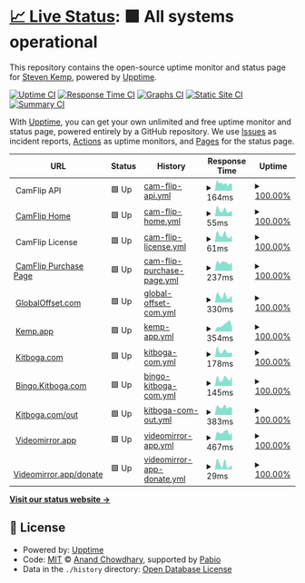# [📈 Live Status](https://kemp.github.io/healthcheck): <!--live status--> **🟩 All systems operational**

This repository contains the open-source uptime monitor and status page for [Steven Kemp](https://www.kemp.app), powered by [Upptime](https://github.com/upptime/upptime).

[![Uptime CI](https://github.com/kemp/healthcheck/workflows/Uptime%20CI/badge.svg)](https://github.com/kemp/healthcheck/actions?query=workflow%3A%22Uptime+CI%22)
[![Response Time CI](https://github.com/kemp/healthcheck/workflows/Response%20Time%20CI/badge.svg)](https://github.com/kemp/healthcheck/actions?query=workflow%3A%22Response+Time+CI%22)
[![Graphs CI](https://github.com/kemp/healthcheck/workflows/Graphs%20CI/badge.svg)](https://github.com/kemp/healthcheck/actions?query=workflow%3A%22Graphs+CI%22)
[![Static Site CI](https://github.com/kemp/healthcheck/workflows/Static%20Site%20CI/badge.svg)](https://github.com/kemp/healthcheck/actions?query=workflow%3A%22Static+Site+CI%22)
[![Summary CI](https://github.com/kemp/healthcheck/workflows/Summary%20CI/badge.svg)](https://github.com/kemp/healthcheck/actions?query=workflow%3A%22Summary+CI%22)

With [Upptime](https://upptime.js.org), you can get your own unlimited and free uptime monitor and status page, powered entirely by a GitHub repository. We use [Issues](https://github.com/kemp/healthcheck/issues) as incident reports, [Actions](https://github.com/kemp/healthcheck/actions) as uptime monitors, and [Pages](https://kemp.github.io/healthcheck) for the status page.

<!--start: status pages-->
<!-- This summary is generated by Upptime (https://github.com/upptime/upptime) -->
<!-- Do not edit this manually, your changes will be overwritten -->
<!-- prettier-ignore -->
| URL | Status | History | Response Time | Uptime |
| --- | ------ | ------- | ------------- | ------ |
| <img alt="" src="https://icons.duckduckgo.com/ip3/camflip.net.ico" height="13"> CamFlip API | 🟩 Up | [cam-flip-api.yml](https://github.com/kemp/healthcheck/commits/HEAD/history/cam-flip-api.yml) | <details><summary><img alt="Response time graph" src="./graphs/cam-flip-api/response-time-week.png" height="20"> 164ms</summary><br><a href="https://kemp.github.io/healthcheck/history/cam-flip-api"><img alt="Response time 174" src="https://img.shields.io/endpoint?url=https%3A%2F%2Fraw.githubusercontent.com%2Fkemp%2Fhealthcheck%2FHEAD%2Fapi%2Fcam-flip-api%2Fresponse-time.json"></a><br><a href="https://kemp.github.io/healthcheck/history/cam-flip-api"><img alt="24-hour response time 103" src="https://img.shields.io/endpoint?url=https%3A%2F%2Fraw.githubusercontent.com%2Fkemp%2Fhealthcheck%2FHEAD%2Fapi%2Fcam-flip-api%2Fresponse-time-day.json"></a><br><a href="https://kemp.github.io/healthcheck/history/cam-flip-api"><img alt="7-day response time 164" src="https://img.shields.io/endpoint?url=https%3A%2F%2Fraw.githubusercontent.com%2Fkemp%2Fhealthcheck%2FHEAD%2Fapi%2Fcam-flip-api%2Fresponse-time-week.json"></a><br><a href="https://kemp.github.io/healthcheck/history/cam-flip-api"><img alt="30-day response time 167" src="https://img.shields.io/endpoint?url=https%3A%2F%2Fraw.githubusercontent.com%2Fkemp%2Fhealthcheck%2FHEAD%2Fapi%2Fcam-flip-api%2Fresponse-time-month.json"></a><br><a href="https://kemp.github.io/healthcheck/history/cam-flip-api"><img alt="1-year response time 174" src="https://img.shields.io/endpoint?url=https%3A%2F%2Fraw.githubusercontent.com%2Fkemp%2Fhealthcheck%2FHEAD%2Fapi%2Fcam-flip-api%2Fresponse-time-year.json"></a></details> | <details><summary><a href="https://kemp.github.io/healthcheck/history/cam-flip-api">100.00%</a></summary><a href="https://kemp.github.io/healthcheck/history/cam-flip-api"><img alt="All-time uptime 74.23%" src="https://img.shields.io/endpoint?url=https%3A%2F%2Fraw.githubusercontent.com%2Fkemp%2Fhealthcheck%2FHEAD%2Fapi%2Fcam-flip-api%2Fuptime.json"></a><br><a href="https://kemp.github.io/healthcheck/history/cam-flip-api"><img alt="24-hour uptime 100.00%" src="https://img.shields.io/endpoint?url=https%3A%2F%2Fraw.githubusercontent.com%2Fkemp%2Fhealthcheck%2FHEAD%2Fapi%2Fcam-flip-api%2Fuptime-day.json"></a><br><a href="https://kemp.github.io/healthcheck/history/cam-flip-api"><img alt="7-day uptime 100.00%" src="https://img.shields.io/endpoint?url=https%3A%2F%2Fraw.githubusercontent.com%2Fkemp%2Fhealthcheck%2FHEAD%2Fapi%2Fcam-flip-api%2Fuptime-week.json"></a><br><a href="https://kemp.github.io/healthcheck/history/cam-flip-api"><img alt="30-day uptime 65.75%" src="https://img.shields.io/endpoint?url=https%3A%2F%2Fraw.githubusercontent.com%2Fkemp%2Fhealthcheck%2FHEAD%2Fapi%2Fcam-flip-api%2Fuptime-month.json"></a><br><a href="https://kemp.github.io/healthcheck/history/cam-flip-api"><img alt="1-year uptime 74.23%" src="https://img.shields.io/endpoint?url=https%3A%2F%2Fraw.githubusercontent.com%2Fkemp%2Fhealthcheck%2FHEAD%2Fapi%2Fcam-flip-api%2Fuptime-year.json"></a></details>
| <img alt="" src="https://icons.duckduckgo.com/ip3/camflip.net.ico" height="13"> [CamFlip Home](https://camflip.net) | 🟩 Up | [cam-flip-home.yml](https://github.com/kemp/healthcheck/commits/HEAD/history/cam-flip-home.yml) | <details><summary><img alt="Response time graph" src="./graphs/cam-flip-home/response-time-week.png" height="20"> 55ms</summary><br><a href="https://kemp.github.io/healthcheck/history/cam-flip-home"><img alt="Response time 65" src="https://img.shields.io/endpoint?url=https%3A%2F%2Fraw.githubusercontent.com%2Fkemp%2Fhealthcheck%2FHEAD%2Fapi%2Fcam-flip-home%2Fresponse-time.json"></a><br><a href="https://kemp.github.io/healthcheck/history/cam-flip-home"><img alt="24-hour response time 57" src="https://img.shields.io/endpoint?url=https%3A%2F%2Fraw.githubusercontent.com%2Fkemp%2Fhealthcheck%2FHEAD%2Fapi%2Fcam-flip-home%2Fresponse-time-day.json"></a><br><a href="https://kemp.github.io/healthcheck/history/cam-flip-home"><img alt="7-day response time 55" src="https://img.shields.io/endpoint?url=https%3A%2F%2Fraw.githubusercontent.com%2Fkemp%2Fhealthcheck%2FHEAD%2Fapi%2Fcam-flip-home%2Fresponse-time-week.json"></a><br><a href="https://kemp.github.io/healthcheck/history/cam-flip-home"><img alt="30-day response time 66" src="https://img.shields.io/endpoint?url=https%3A%2F%2Fraw.githubusercontent.com%2Fkemp%2Fhealthcheck%2FHEAD%2Fapi%2Fcam-flip-home%2Fresponse-time-month.json"></a><br><a href="https://kemp.github.io/healthcheck/history/cam-flip-home"><img alt="1-year response time 65" src="https://img.shields.io/endpoint?url=https%3A%2F%2Fraw.githubusercontent.com%2Fkemp%2Fhealthcheck%2FHEAD%2Fapi%2Fcam-flip-home%2Fresponse-time-year.json"></a></details> | <details><summary><a href="https://kemp.github.io/healthcheck/history/cam-flip-home">100.00%</a></summary><a href="https://kemp.github.io/healthcheck/history/cam-flip-home"><img alt="All-time uptime 100.00%" src="https://img.shields.io/endpoint?url=https%3A%2F%2Fraw.githubusercontent.com%2Fkemp%2Fhealthcheck%2FHEAD%2Fapi%2Fcam-flip-home%2Fuptime.json"></a><br><a href="https://kemp.github.io/healthcheck/history/cam-flip-home"><img alt="24-hour uptime 100.00%" src="https://img.shields.io/endpoint?url=https%3A%2F%2Fraw.githubusercontent.com%2Fkemp%2Fhealthcheck%2FHEAD%2Fapi%2Fcam-flip-home%2Fuptime-day.json"></a><br><a href="https://kemp.github.io/healthcheck/history/cam-flip-home"><img alt="7-day uptime 100.00%" src="https://img.shields.io/endpoint?url=https%3A%2F%2Fraw.githubusercontent.com%2Fkemp%2Fhealthcheck%2FHEAD%2Fapi%2Fcam-flip-home%2Fuptime-week.json"></a><br><a href="https://kemp.github.io/healthcheck/history/cam-flip-home"><img alt="30-day uptime 100.00%" src="https://img.shields.io/endpoint?url=https%3A%2F%2Fraw.githubusercontent.com%2Fkemp%2Fhealthcheck%2FHEAD%2Fapi%2Fcam-flip-home%2Fuptime-month.json"></a><br><a href="https://kemp.github.io/healthcheck/history/cam-flip-home"><img alt="1-year uptime 100.00%" src="https://img.shields.io/endpoint?url=https%3A%2F%2Fraw.githubusercontent.com%2Fkemp%2Fhealthcheck%2FHEAD%2Fapi%2Fcam-flip-home%2Fuptime-year.json"></a></details>
| <img alt="" src="https://icons.duckduckgo.com/ip3/camflip.net.ico" height="13"> CamFlip License | 🟩 Up | [cam-flip-license.yml](https://github.com/kemp/healthcheck/commits/HEAD/history/cam-flip-license.yml) | <details><summary><img alt="Response time graph" src="./graphs/cam-flip-license/response-time-week.png" height="20"> 61ms</summary><br><a href="https://kemp.github.io/healthcheck/history/cam-flip-license"><img alt="Response time 73" src="https://img.shields.io/endpoint?url=https%3A%2F%2Fraw.githubusercontent.com%2Fkemp%2Fhealthcheck%2FHEAD%2Fapi%2Fcam-flip-license%2Fresponse-time.json"></a><br><a href="https://kemp.github.io/healthcheck/history/cam-flip-license"><img alt="24-hour response time 44" src="https://img.shields.io/endpoint?url=https%3A%2F%2Fraw.githubusercontent.com%2Fkemp%2Fhealthcheck%2FHEAD%2Fapi%2Fcam-flip-license%2Fresponse-time-day.json"></a><br><a href="https://kemp.github.io/healthcheck/history/cam-flip-license"><img alt="7-day response time 61" src="https://img.shields.io/endpoint?url=https%3A%2F%2Fraw.githubusercontent.com%2Fkemp%2Fhealthcheck%2FHEAD%2Fapi%2Fcam-flip-license%2Fresponse-time-week.json"></a><br><a href="https://kemp.github.io/healthcheck/history/cam-flip-license"><img alt="30-day response time 73" src="https://img.shields.io/endpoint?url=https%3A%2F%2Fraw.githubusercontent.com%2Fkemp%2Fhealthcheck%2FHEAD%2Fapi%2Fcam-flip-license%2Fresponse-time-month.json"></a><br><a href="https://kemp.github.io/healthcheck/history/cam-flip-license"><img alt="1-year response time 73" src="https://img.shields.io/endpoint?url=https%3A%2F%2Fraw.githubusercontent.com%2Fkemp%2Fhealthcheck%2FHEAD%2Fapi%2Fcam-flip-license%2Fresponse-time-year.json"></a></details> | <details><summary><a href="https://kemp.github.io/healthcheck/history/cam-flip-license">100.00%</a></summary><a href="https://kemp.github.io/healthcheck/history/cam-flip-license"><img alt="All-time uptime 100.00%" src="https://img.shields.io/endpoint?url=https%3A%2F%2Fraw.githubusercontent.com%2Fkemp%2Fhealthcheck%2FHEAD%2Fapi%2Fcam-flip-license%2Fuptime.json"></a><br><a href="https://kemp.github.io/healthcheck/history/cam-flip-license"><img alt="24-hour uptime 100.00%" src="https://img.shields.io/endpoint?url=https%3A%2F%2Fraw.githubusercontent.com%2Fkemp%2Fhealthcheck%2FHEAD%2Fapi%2Fcam-flip-license%2Fuptime-day.json"></a><br><a href="https://kemp.github.io/healthcheck/history/cam-flip-license"><img alt="7-day uptime 100.00%" src="https://img.shields.io/endpoint?url=https%3A%2F%2Fraw.githubusercontent.com%2Fkemp%2Fhealthcheck%2FHEAD%2Fapi%2Fcam-flip-license%2Fuptime-week.json"></a><br><a href="https://kemp.github.io/healthcheck/history/cam-flip-license"><img alt="30-day uptime 100.00%" src="https://img.shields.io/endpoint?url=https%3A%2F%2Fraw.githubusercontent.com%2Fkemp%2Fhealthcheck%2FHEAD%2Fapi%2Fcam-flip-license%2Fuptime-month.json"></a><br><a href="https://kemp.github.io/healthcheck/history/cam-flip-license"><img alt="1-year uptime 100.00%" src="https://img.shields.io/endpoint?url=https%3A%2F%2Fraw.githubusercontent.com%2Fkemp%2Fhealthcheck%2FHEAD%2Fapi%2Fcam-flip-license%2Fuptime-year.json"></a></details>
| <img alt="" src="https://icons.duckduckgo.com/ip3/camflip.net.ico" height="13"> [CamFlip Purchase Page](https://camflip.net/purchase) | 🟩 Up | [cam-flip-purchase-page.yml](https://github.com/kemp/healthcheck/commits/HEAD/history/cam-flip-purchase-page.yml) | <details><summary><img alt="Response time graph" src="./graphs/cam-flip-purchase-page/response-time-week.png" height="20"> 237ms</summary><br><a href="https://kemp.github.io/healthcheck/history/cam-flip-purchase-page"><img alt="Response time 172" src="https://img.shields.io/endpoint?url=https%3A%2F%2Fraw.githubusercontent.com%2Fkemp%2Fhealthcheck%2FHEAD%2Fapi%2Fcam-flip-purchase-page%2Fresponse-time.json"></a><br><a href="https://kemp.github.io/healthcheck/history/cam-flip-purchase-page"><img alt="24-hour response time 211" src="https://img.shields.io/endpoint?url=https%3A%2F%2Fraw.githubusercontent.com%2Fkemp%2Fhealthcheck%2FHEAD%2Fapi%2Fcam-flip-purchase-page%2Fresponse-time-day.json"></a><br><a href="https://kemp.github.io/healthcheck/history/cam-flip-purchase-page"><img alt="7-day response time 237" src="https://img.shields.io/endpoint?url=https%3A%2F%2Fraw.githubusercontent.com%2Fkemp%2Fhealthcheck%2FHEAD%2Fapi%2Fcam-flip-purchase-page%2Fresponse-time-week.json"></a><br><a href="https://kemp.github.io/healthcheck/history/cam-flip-purchase-page"><img alt="30-day response time 193" src="https://img.shields.io/endpoint?url=https%3A%2F%2Fraw.githubusercontent.com%2Fkemp%2Fhealthcheck%2FHEAD%2Fapi%2Fcam-flip-purchase-page%2Fresponse-time-month.json"></a><br><a href="https://kemp.github.io/healthcheck/history/cam-flip-purchase-page"><img alt="1-year response time 172" src="https://img.shields.io/endpoint?url=https%3A%2F%2Fraw.githubusercontent.com%2Fkemp%2Fhealthcheck%2FHEAD%2Fapi%2Fcam-flip-purchase-page%2Fresponse-time-year.json"></a></details> | <details><summary><a href="https://kemp.github.io/healthcheck/history/cam-flip-purchase-page">100.00%</a></summary><a href="https://kemp.github.io/healthcheck/history/cam-flip-purchase-page"><img alt="All-time uptime 100.00%" src="https://img.shields.io/endpoint?url=https%3A%2F%2Fraw.githubusercontent.com%2Fkemp%2Fhealthcheck%2FHEAD%2Fapi%2Fcam-flip-purchase-page%2Fuptime.json"></a><br><a href="https://kemp.github.io/healthcheck/history/cam-flip-purchase-page"><img alt="24-hour uptime 100.00%" src="https://img.shields.io/endpoint?url=https%3A%2F%2Fraw.githubusercontent.com%2Fkemp%2Fhealthcheck%2FHEAD%2Fapi%2Fcam-flip-purchase-page%2Fuptime-day.json"></a><br><a href="https://kemp.github.io/healthcheck/history/cam-flip-purchase-page"><img alt="7-day uptime 100.00%" src="https://img.shields.io/endpoint?url=https%3A%2F%2Fraw.githubusercontent.com%2Fkemp%2Fhealthcheck%2FHEAD%2Fapi%2Fcam-flip-purchase-page%2Fuptime-week.json"></a><br><a href="https://kemp.github.io/healthcheck/history/cam-flip-purchase-page"><img alt="30-day uptime 100.00%" src="https://img.shields.io/endpoint?url=https%3A%2F%2Fraw.githubusercontent.com%2Fkemp%2Fhealthcheck%2FHEAD%2Fapi%2Fcam-flip-purchase-page%2Fuptime-month.json"></a><br><a href="https://kemp.github.io/healthcheck/history/cam-flip-purchase-page"><img alt="1-year uptime 100.00%" src="https://img.shields.io/endpoint?url=https%3A%2F%2Fraw.githubusercontent.com%2Fkemp%2Fhealthcheck%2FHEAD%2Fapi%2Fcam-flip-purchase-page%2Fuptime-year.json"></a></details>
| <img alt="" src="https://icons.duckduckgo.com/ip3/globaloffset.com.ico" height="13"> [GlobalOffset.com](https://globaloffset.com/) | 🟩 Up | [global-offset-com.yml](https://github.com/kemp/healthcheck/commits/HEAD/history/global-offset-com.yml) | <details><summary><img alt="Response time graph" src="./graphs/global-offset-com/response-time-week.png" height="20"> 330ms</summary><br><a href="https://kemp.github.io/healthcheck/history/global-offset-com"><img alt="Response time 453" src="https://img.shields.io/endpoint?url=https%3A%2F%2Fraw.githubusercontent.com%2Fkemp%2Fhealthcheck%2FHEAD%2Fapi%2Fglobal-offset-com%2Fresponse-time.json"></a><br><a href="https://kemp.github.io/healthcheck/history/global-offset-com"><img alt="24-hour response time 168" src="https://img.shields.io/endpoint?url=https%3A%2F%2Fraw.githubusercontent.com%2Fkemp%2Fhealthcheck%2FHEAD%2Fapi%2Fglobal-offset-com%2Fresponse-time-day.json"></a><br><a href="https://kemp.github.io/healthcheck/history/global-offset-com"><img alt="7-day response time 330" src="https://img.shields.io/endpoint?url=https%3A%2F%2Fraw.githubusercontent.com%2Fkemp%2Fhealthcheck%2FHEAD%2Fapi%2Fglobal-offset-com%2Fresponse-time-week.json"></a><br><a href="https://kemp.github.io/healthcheck/history/global-offset-com"><img alt="30-day response time 472" src="https://img.shields.io/endpoint?url=https%3A%2F%2Fraw.githubusercontent.com%2Fkemp%2Fhealthcheck%2FHEAD%2Fapi%2Fglobal-offset-com%2Fresponse-time-month.json"></a><br><a href="https://kemp.github.io/healthcheck/history/global-offset-com"><img alt="1-year response time 453" src="https://img.shields.io/endpoint?url=https%3A%2F%2Fraw.githubusercontent.com%2Fkemp%2Fhealthcheck%2FHEAD%2Fapi%2Fglobal-offset-com%2Fresponse-time-year.json"></a></details> | <details><summary><a href="https://kemp.github.io/healthcheck/history/global-offset-com">100.00%</a></summary><a href="https://kemp.github.io/healthcheck/history/global-offset-com"><img alt="All-time uptime 100.00%" src="https://img.shields.io/endpoint?url=https%3A%2F%2Fraw.githubusercontent.com%2Fkemp%2Fhealthcheck%2FHEAD%2Fapi%2Fglobal-offset-com%2Fuptime.json"></a><br><a href="https://kemp.github.io/healthcheck/history/global-offset-com"><img alt="24-hour uptime 100.00%" src="https://img.shields.io/endpoint?url=https%3A%2F%2Fraw.githubusercontent.com%2Fkemp%2Fhealthcheck%2FHEAD%2Fapi%2Fglobal-offset-com%2Fuptime-day.json"></a><br><a href="https://kemp.github.io/healthcheck/history/global-offset-com"><img alt="7-day uptime 100.00%" src="https://img.shields.io/endpoint?url=https%3A%2F%2Fraw.githubusercontent.com%2Fkemp%2Fhealthcheck%2FHEAD%2Fapi%2Fglobal-offset-com%2Fuptime-week.json"></a><br><a href="https://kemp.github.io/healthcheck/history/global-offset-com"><img alt="30-day uptime 100.00%" src="https://img.shields.io/endpoint?url=https%3A%2F%2Fraw.githubusercontent.com%2Fkemp%2Fhealthcheck%2FHEAD%2Fapi%2Fglobal-offset-com%2Fuptime-month.json"></a><br><a href="https://kemp.github.io/healthcheck/history/global-offset-com"><img alt="1-year uptime 100.00%" src="https://img.shields.io/endpoint?url=https%3A%2F%2Fraw.githubusercontent.com%2Fkemp%2Fhealthcheck%2FHEAD%2Fapi%2Fglobal-offset-com%2Fuptime-year.json"></a></details>
| <img alt="" src="https://icons.duckduckgo.com/ip3/kemp.app.ico" height="13"> [Kemp.app](https://kemp.app) | 🟩 Up | [kemp-app.yml](https://github.com/kemp/healthcheck/commits/HEAD/history/kemp-app.yml) | <details><summary><img alt="Response time graph" src="./graphs/kemp-app/response-time-week.png" height="20"> 354ms</summary><br><a href="https://kemp.github.io/healthcheck/history/kemp-app"><img alt="Response time 328" src="https://img.shields.io/endpoint?url=https%3A%2F%2Fraw.githubusercontent.com%2Fkemp%2Fhealthcheck%2FHEAD%2Fapi%2Fkemp-app%2Fresponse-time.json"></a><br><a href="https://kemp.github.io/healthcheck/history/kemp-app"><img alt="24-hour response time 331" src="https://img.shields.io/endpoint?url=https%3A%2F%2Fraw.githubusercontent.com%2Fkemp%2Fhealthcheck%2FHEAD%2Fapi%2Fkemp-app%2Fresponse-time-day.json"></a><br><a href="https://kemp.github.io/healthcheck/history/kemp-app"><img alt="7-day response time 354" src="https://img.shields.io/endpoint?url=https%3A%2F%2Fraw.githubusercontent.com%2Fkemp%2Fhealthcheck%2FHEAD%2Fapi%2Fkemp-app%2Fresponse-time-week.json"></a><br><a href="https://kemp.github.io/healthcheck/history/kemp-app"><img alt="30-day response time 341" src="https://img.shields.io/endpoint?url=https%3A%2F%2Fraw.githubusercontent.com%2Fkemp%2Fhealthcheck%2FHEAD%2Fapi%2Fkemp-app%2Fresponse-time-month.json"></a><br><a href="https://kemp.github.io/healthcheck/history/kemp-app"><img alt="1-year response time 328" src="https://img.shields.io/endpoint?url=https%3A%2F%2Fraw.githubusercontent.com%2Fkemp%2Fhealthcheck%2FHEAD%2Fapi%2Fkemp-app%2Fresponse-time-year.json"></a></details> | <details><summary><a href="https://kemp.github.io/healthcheck/history/kemp-app">100.00%</a></summary><a href="https://kemp.github.io/healthcheck/history/kemp-app"><img alt="All-time uptime 100.00%" src="https://img.shields.io/endpoint?url=https%3A%2F%2Fraw.githubusercontent.com%2Fkemp%2Fhealthcheck%2FHEAD%2Fapi%2Fkemp-app%2Fuptime.json"></a><br><a href="https://kemp.github.io/healthcheck/history/kemp-app"><img alt="24-hour uptime 100.00%" src="https://img.shields.io/endpoint?url=https%3A%2F%2Fraw.githubusercontent.com%2Fkemp%2Fhealthcheck%2FHEAD%2Fapi%2Fkemp-app%2Fuptime-day.json"></a><br><a href="https://kemp.github.io/healthcheck/history/kemp-app"><img alt="7-day uptime 100.00%" src="https://img.shields.io/endpoint?url=https%3A%2F%2Fraw.githubusercontent.com%2Fkemp%2Fhealthcheck%2FHEAD%2Fapi%2Fkemp-app%2Fuptime-week.json"></a><br><a href="https://kemp.github.io/healthcheck/history/kemp-app"><img alt="30-day uptime 100.00%" src="https://img.shields.io/endpoint?url=https%3A%2F%2Fraw.githubusercontent.com%2Fkemp%2Fhealthcheck%2FHEAD%2Fapi%2Fkemp-app%2Fuptime-month.json"></a><br><a href="https://kemp.github.io/healthcheck/history/kemp-app"><img alt="1-year uptime 100.00%" src="https://img.shields.io/endpoint?url=https%3A%2F%2Fraw.githubusercontent.com%2Fkemp%2Fhealthcheck%2FHEAD%2Fapi%2Fkemp-app%2Fuptime-year.json"></a></details>
| <img alt="" src="https://icons.duckduckgo.com/ip3/kitboga.com.ico" height="13"> [Kitboga.com](https://kitboga.com) | 🟩 Up | [kitboga-com.yml](https://github.com/kemp/healthcheck/commits/HEAD/history/kitboga-com.yml) | <details><summary><img alt="Response time graph" src="./graphs/kitboga-com/response-time-week.png" height="20"> 178ms</summary><br><a href="https://kemp.github.io/healthcheck/history/kitboga-com"><img alt="Response time 233" src="https://img.shields.io/endpoint?url=https%3A%2F%2Fraw.githubusercontent.com%2Fkemp%2Fhealthcheck%2FHEAD%2Fapi%2Fkitboga-com%2Fresponse-time.json"></a><br><a href="https://kemp.github.io/healthcheck/history/kitboga-com"><img alt="24-hour response time 126" src="https://img.shields.io/endpoint?url=https%3A%2F%2Fraw.githubusercontent.com%2Fkemp%2Fhealthcheck%2FHEAD%2Fapi%2Fkitboga-com%2Fresponse-time-day.json"></a><br><a href="https://kemp.github.io/healthcheck/history/kitboga-com"><img alt="7-day response time 178" src="https://img.shields.io/endpoint?url=https%3A%2F%2Fraw.githubusercontent.com%2Fkemp%2Fhealthcheck%2FHEAD%2Fapi%2Fkitboga-com%2Fresponse-time-week.json"></a><br><a href="https://kemp.github.io/healthcheck/history/kitboga-com"><img alt="30-day response time 235" src="https://img.shields.io/endpoint?url=https%3A%2F%2Fraw.githubusercontent.com%2Fkemp%2Fhealthcheck%2FHEAD%2Fapi%2Fkitboga-com%2Fresponse-time-month.json"></a><br><a href="https://kemp.github.io/healthcheck/history/kitboga-com"><img alt="1-year response time 233" src="https://img.shields.io/endpoint?url=https%3A%2F%2Fraw.githubusercontent.com%2Fkemp%2Fhealthcheck%2FHEAD%2Fapi%2Fkitboga-com%2Fresponse-time-year.json"></a></details> | <details><summary><a href="https://kemp.github.io/healthcheck/history/kitboga-com">100.00%</a></summary><a href="https://kemp.github.io/healthcheck/history/kitboga-com"><img alt="All-time uptime 100.00%" src="https://img.shields.io/endpoint?url=https%3A%2F%2Fraw.githubusercontent.com%2Fkemp%2Fhealthcheck%2FHEAD%2Fapi%2Fkitboga-com%2Fuptime.json"></a><br><a href="https://kemp.github.io/healthcheck/history/kitboga-com"><img alt="24-hour uptime 100.00%" src="https://img.shields.io/endpoint?url=https%3A%2F%2Fraw.githubusercontent.com%2Fkemp%2Fhealthcheck%2FHEAD%2Fapi%2Fkitboga-com%2Fuptime-day.json"></a><br><a href="https://kemp.github.io/healthcheck/history/kitboga-com"><img alt="7-day uptime 100.00%" src="https://img.shields.io/endpoint?url=https%3A%2F%2Fraw.githubusercontent.com%2Fkemp%2Fhealthcheck%2FHEAD%2Fapi%2Fkitboga-com%2Fuptime-week.json"></a><br><a href="https://kemp.github.io/healthcheck/history/kitboga-com"><img alt="30-day uptime 100.00%" src="https://img.shields.io/endpoint?url=https%3A%2F%2Fraw.githubusercontent.com%2Fkemp%2Fhealthcheck%2FHEAD%2Fapi%2Fkitboga-com%2Fuptime-month.json"></a><br><a href="https://kemp.github.io/healthcheck/history/kitboga-com"><img alt="1-year uptime 100.00%" src="https://img.shields.io/endpoint?url=https%3A%2F%2Fraw.githubusercontent.com%2Fkemp%2Fhealthcheck%2FHEAD%2Fapi%2Fkitboga-com%2Fuptime-year.json"></a></details>
| <img alt="" src="https://icons.duckduckgo.com/ip3/bingo.kitboga.com.ico" height="13"> [Bingo.Kitboga.com](https://bingo.kitboga.com) | 🟩 Up | [bingo-kitboga-com.yml](https://github.com/kemp/healthcheck/commits/HEAD/history/bingo-kitboga-com.yml) | <details><summary><img alt="Response time graph" src="./graphs/bingo-kitboga-com/response-time-week.png" height="20"> 145ms</summary><br><a href="https://kemp.github.io/healthcheck/history/bingo-kitboga-com"><img alt="Response time 153" src="https://img.shields.io/endpoint?url=https%3A%2F%2Fraw.githubusercontent.com%2Fkemp%2Fhealthcheck%2FHEAD%2Fapi%2Fbingo-kitboga-com%2Fresponse-time.json"></a><br><a href="https://kemp.github.io/healthcheck/history/bingo-kitboga-com"><img alt="24-hour response time 124" src="https://img.shields.io/endpoint?url=https%3A%2F%2Fraw.githubusercontent.com%2Fkemp%2Fhealthcheck%2FHEAD%2Fapi%2Fbingo-kitboga-com%2Fresponse-time-day.json"></a><br><a href="https://kemp.github.io/healthcheck/history/bingo-kitboga-com"><img alt="7-day response time 145" src="https://img.shields.io/endpoint?url=https%3A%2F%2Fraw.githubusercontent.com%2Fkemp%2Fhealthcheck%2FHEAD%2Fapi%2Fbingo-kitboga-com%2Fresponse-time-week.json"></a><br><a href="https://kemp.github.io/healthcheck/history/bingo-kitboga-com"><img alt="30-day response time 154" src="https://img.shields.io/endpoint?url=https%3A%2F%2Fraw.githubusercontent.com%2Fkemp%2Fhealthcheck%2FHEAD%2Fapi%2Fbingo-kitboga-com%2Fresponse-time-month.json"></a><br><a href="https://kemp.github.io/healthcheck/history/bingo-kitboga-com"><img alt="1-year response time 153" src="https://img.shields.io/endpoint?url=https%3A%2F%2Fraw.githubusercontent.com%2Fkemp%2Fhealthcheck%2FHEAD%2Fapi%2Fbingo-kitboga-com%2Fresponse-time-year.json"></a></details> | <details><summary><a href="https://kemp.github.io/healthcheck/history/bingo-kitboga-com">100.00%</a></summary><a href="https://kemp.github.io/healthcheck/history/bingo-kitboga-com"><img alt="All-time uptime 100.00%" src="https://img.shields.io/endpoint?url=https%3A%2F%2Fraw.githubusercontent.com%2Fkemp%2Fhealthcheck%2FHEAD%2Fapi%2Fbingo-kitboga-com%2Fuptime.json"></a><br><a href="https://kemp.github.io/healthcheck/history/bingo-kitboga-com"><img alt="24-hour uptime 100.00%" src="https://img.shields.io/endpoint?url=https%3A%2F%2Fraw.githubusercontent.com%2Fkemp%2Fhealthcheck%2FHEAD%2Fapi%2Fbingo-kitboga-com%2Fuptime-day.json"></a><br><a href="https://kemp.github.io/healthcheck/history/bingo-kitboga-com"><img alt="7-day uptime 100.00%" src="https://img.shields.io/endpoint?url=https%3A%2F%2Fraw.githubusercontent.com%2Fkemp%2Fhealthcheck%2FHEAD%2Fapi%2Fbingo-kitboga-com%2Fuptime-week.json"></a><br><a href="https://kemp.github.io/healthcheck/history/bingo-kitboga-com"><img alt="30-day uptime 100.00%" src="https://img.shields.io/endpoint?url=https%3A%2F%2Fraw.githubusercontent.com%2Fkemp%2Fhealthcheck%2FHEAD%2Fapi%2Fbingo-kitboga-com%2Fuptime-month.json"></a><br><a href="https://kemp.github.io/healthcheck/history/bingo-kitboga-com"><img alt="1-year uptime 100.00%" src="https://img.shields.io/endpoint?url=https%3A%2F%2Fraw.githubusercontent.com%2Fkemp%2Fhealthcheck%2FHEAD%2Fapi%2Fbingo-kitboga-com%2Fuptime-year.json"></a></details>
| <img alt="" src="https://icons.duckduckgo.com/ip3/kitboga.com.ico" height="13"> [Kitboga.com/out](https://kitboga.com/out?url=https%3A%2F%2Fyoutube.com%2Fc%2FKitbogaShow&signature=774be8c8438adb1bdafa7e6a7c2e3285759dcc77367c68a02f5d5021fbb8f9bb) | 🟩 Up | [kitboga-com-out.yml](https://github.com/kemp/healthcheck/commits/HEAD/history/kitboga-com-out.yml) | <details><summary><img alt="Response time graph" src="./graphs/kitboga-com-out/response-time-week.png" height="20"> 383ms</summary><br><a href="https://kemp.github.io/healthcheck/history/kitboga-com-out"><img alt="Response time 413" src="https://img.shields.io/endpoint?url=https%3A%2F%2Fraw.githubusercontent.com%2Fkemp%2Fhealthcheck%2FHEAD%2Fapi%2Fkitboga-com-out%2Fresponse-time.json"></a><br><a href="https://kemp.github.io/healthcheck/history/kitboga-com-out"><img alt="24-hour response time 351" src="https://img.shields.io/endpoint?url=https%3A%2F%2Fraw.githubusercontent.com%2Fkemp%2Fhealthcheck%2FHEAD%2Fapi%2Fkitboga-com-out%2Fresponse-time-day.json"></a><br><a href="https://kemp.github.io/healthcheck/history/kitboga-com-out"><img alt="7-day response time 383" src="https://img.shields.io/endpoint?url=https%3A%2F%2Fraw.githubusercontent.com%2Fkemp%2Fhealthcheck%2FHEAD%2Fapi%2Fkitboga-com-out%2Fresponse-time-week.json"></a><br><a href="https://kemp.github.io/healthcheck/history/kitboga-com-out"><img alt="30-day response time 414" src="https://img.shields.io/endpoint?url=https%3A%2F%2Fraw.githubusercontent.com%2Fkemp%2Fhealthcheck%2FHEAD%2Fapi%2Fkitboga-com-out%2Fresponse-time-month.json"></a><br><a href="https://kemp.github.io/healthcheck/history/kitboga-com-out"><img alt="1-year response time 413" src="https://img.shields.io/endpoint?url=https%3A%2F%2Fraw.githubusercontent.com%2Fkemp%2Fhealthcheck%2FHEAD%2Fapi%2Fkitboga-com-out%2Fresponse-time-year.json"></a></details> | <details><summary><a href="https://kemp.github.io/healthcheck/history/kitboga-com-out">100.00%</a></summary><a href="https://kemp.github.io/healthcheck/history/kitboga-com-out"><img alt="All-time uptime 100.00%" src="https://img.shields.io/endpoint?url=https%3A%2F%2Fraw.githubusercontent.com%2Fkemp%2Fhealthcheck%2FHEAD%2Fapi%2Fkitboga-com-out%2Fuptime.json"></a><br><a href="https://kemp.github.io/healthcheck/history/kitboga-com-out"><img alt="24-hour uptime 100.00%" src="https://img.shields.io/endpoint?url=https%3A%2F%2Fraw.githubusercontent.com%2Fkemp%2Fhealthcheck%2FHEAD%2Fapi%2Fkitboga-com-out%2Fuptime-day.json"></a><br><a href="https://kemp.github.io/healthcheck/history/kitboga-com-out"><img alt="7-day uptime 100.00%" src="https://img.shields.io/endpoint?url=https%3A%2F%2Fraw.githubusercontent.com%2Fkemp%2Fhealthcheck%2FHEAD%2Fapi%2Fkitboga-com-out%2Fuptime-week.json"></a><br><a href="https://kemp.github.io/healthcheck/history/kitboga-com-out"><img alt="30-day uptime 100.00%" src="https://img.shields.io/endpoint?url=https%3A%2F%2Fraw.githubusercontent.com%2Fkemp%2Fhealthcheck%2FHEAD%2Fapi%2Fkitboga-com-out%2Fuptime-month.json"></a><br><a href="https://kemp.github.io/healthcheck/history/kitboga-com-out"><img alt="1-year uptime 100.00%" src="https://img.shields.io/endpoint?url=https%3A%2F%2Fraw.githubusercontent.com%2Fkemp%2Fhealthcheck%2FHEAD%2Fapi%2Fkitboga-com-out%2Fuptime-year.json"></a></details>
| <img alt="" src="https://icons.duckduckgo.com/ip3/videomirror.app.ico" height="13"> [Videomirror.app](https://videomirror.app) | 🟩 Up | [videomirror-app.yml](https://github.com/kemp/healthcheck/commits/HEAD/history/videomirror-app.yml) | <details><summary><img alt="Response time graph" src="./graphs/videomirror-app/response-time-week.png" height="20"> 467ms</summary><br><a href="https://kemp.github.io/healthcheck/history/videomirror-app"><img alt="Response time 651" src="https://img.shields.io/endpoint?url=https%3A%2F%2Fraw.githubusercontent.com%2Fkemp%2Fhealthcheck%2FHEAD%2Fapi%2Fvideomirror-app%2Fresponse-time.json"></a><br><a href="https://kemp.github.io/healthcheck/history/videomirror-app"><img alt="24-hour response time 401" src="https://img.shields.io/endpoint?url=https%3A%2F%2Fraw.githubusercontent.com%2Fkemp%2Fhealthcheck%2FHEAD%2Fapi%2Fvideomirror-app%2Fresponse-time-day.json"></a><br><a href="https://kemp.github.io/healthcheck/history/videomirror-app"><img alt="7-day response time 467" src="https://img.shields.io/endpoint?url=https%3A%2F%2Fraw.githubusercontent.com%2Fkemp%2Fhealthcheck%2FHEAD%2Fapi%2Fvideomirror-app%2Fresponse-time-week.json"></a><br><a href="https://kemp.github.io/healthcheck/history/videomirror-app"><img alt="30-day response time 719" src="https://img.shields.io/endpoint?url=https%3A%2F%2Fraw.githubusercontent.com%2Fkemp%2Fhealthcheck%2FHEAD%2Fapi%2Fvideomirror-app%2Fresponse-time-month.json"></a><br><a href="https://kemp.github.io/healthcheck/history/videomirror-app"><img alt="1-year response time 651" src="https://img.shields.io/endpoint?url=https%3A%2F%2Fraw.githubusercontent.com%2Fkemp%2Fhealthcheck%2FHEAD%2Fapi%2Fvideomirror-app%2Fresponse-time-year.json"></a></details> | <details><summary><a href="https://kemp.github.io/healthcheck/history/videomirror-app">100.00%</a></summary><a href="https://kemp.github.io/healthcheck/history/videomirror-app"><img alt="All-time uptime 100.00%" src="https://img.shields.io/endpoint?url=https%3A%2F%2Fraw.githubusercontent.com%2Fkemp%2Fhealthcheck%2FHEAD%2Fapi%2Fvideomirror-app%2Fuptime.json"></a><br><a href="https://kemp.github.io/healthcheck/history/videomirror-app"><img alt="24-hour uptime 100.00%" src="https://img.shields.io/endpoint?url=https%3A%2F%2Fraw.githubusercontent.com%2Fkemp%2Fhealthcheck%2FHEAD%2Fapi%2Fvideomirror-app%2Fuptime-day.json"></a><br><a href="https://kemp.github.io/healthcheck/history/videomirror-app"><img alt="7-day uptime 100.00%" src="https://img.shields.io/endpoint?url=https%3A%2F%2Fraw.githubusercontent.com%2Fkemp%2Fhealthcheck%2FHEAD%2Fapi%2Fvideomirror-app%2Fuptime-week.json"></a><br><a href="https://kemp.github.io/healthcheck/history/videomirror-app"><img alt="30-day uptime 100.00%" src="https://img.shields.io/endpoint?url=https%3A%2F%2Fraw.githubusercontent.com%2Fkemp%2Fhealthcheck%2FHEAD%2Fapi%2Fvideomirror-app%2Fuptime-month.json"></a><br><a href="https://kemp.github.io/healthcheck/history/videomirror-app"><img alt="1-year uptime 100.00%" src="https://img.shields.io/endpoint?url=https%3A%2F%2Fraw.githubusercontent.com%2Fkemp%2Fhealthcheck%2FHEAD%2Fapi%2Fvideomirror-app%2Fuptime-year.json"></a></details>
| <img alt="" src="https://icons.duckduckgo.com/ip3/videomirror.app.ico" height="13"> [Videomirror.app/donate](https://videomirror.app/donate) | 🟩 Up | [videomirror-app-donate.yml](https://github.com/kemp/healthcheck/commits/HEAD/history/videomirror-app-donate.yml) | <details><summary><img alt="Response time graph" src="./graphs/videomirror-app-donate/response-time-week.png" height="20"> 29ms</summary><br><a href="https://kemp.github.io/healthcheck/history/videomirror-app-donate"><img alt="Response time 40" src="https://img.shields.io/endpoint?url=https%3A%2F%2Fraw.githubusercontent.com%2Fkemp%2Fhealthcheck%2FHEAD%2Fapi%2Fvideomirror-app-donate%2Fresponse-time.json"></a><br><a href="https://kemp.github.io/healthcheck/history/videomirror-app-donate"><img alt="24-hour response time 14" src="https://img.shields.io/endpoint?url=https%3A%2F%2Fraw.githubusercontent.com%2Fkemp%2Fhealthcheck%2FHEAD%2Fapi%2Fvideomirror-app-donate%2Fresponse-time-day.json"></a><br><a href="https://kemp.github.io/healthcheck/history/videomirror-app-donate"><img alt="7-day response time 29" src="https://img.shields.io/endpoint?url=https%3A%2F%2Fraw.githubusercontent.com%2Fkemp%2Fhealthcheck%2FHEAD%2Fapi%2Fvideomirror-app-donate%2Fresponse-time-week.json"></a><br><a href="https://kemp.github.io/healthcheck/history/videomirror-app-donate"><img alt="30-day response time 41" src="https://img.shields.io/endpoint?url=https%3A%2F%2Fraw.githubusercontent.com%2Fkemp%2Fhealthcheck%2FHEAD%2Fapi%2Fvideomirror-app-donate%2Fresponse-time-month.json"></a><br><a href="https://kemp.github.io/healthcheck/history/videomirror-app-donate"><img alt="1-year response time 40" src="https://img.shields.io/endpoint?url=https%3A%2F%2Fraw.githubusercontent.com%2Fkemp%2Fhealthcheck%2FHEAD%2Fapi%2Fvideomirror-app-donate%2Fresponse-time-year.json"></a></details> | <details><summary><a href="https://kemp.github.io/healthcheck/history/videomirror-app-donate">100.00%</a></summary><a href="https://kemp.github.io/healthcheck/history/videomirror-app-donate"><img alt="All-time uptime 100.00%" src="https://img.shields.io/endpoint?url=https%3A%2F%2Fraw.githubusercontent.com%2Fkemp%2Fhealthcheck%2FHEAD%2Fapi%2Fvideomirror-app-donate%2Fuptime.json"></a><br><a href="https://kemp.github.io/healthcheck/history/videomirror-app-donate"><img alt="24-hour uptime 100.00%" src="https://img.shields.io/endpoint?url=https%3A%2F%2Fraw.githubusercontent.com%2Fkemp%2Fhealthcheck%2FHEAD%2Fapi%2Fvideomirror-app-donate%2Fuptime-day.json"></a><br><a href="https://kemp.github.io/healthcheck/history/videomirror-app-donate"><img alt="7-day uptime 100.00%" src="https://img.shields.io/endpoint?url=https%3A%2F%2Fraw.githubusercontent.com%2Fkemp%2Fhealthcheck%2FHEAD%2Fapi%2Fvideomirror-app-donate%2Fuptime-week.json"></a><br><a href="https://kemp.github.io/healthcheck/history/videomirror-app-donate"><img alt="30-day uptime 100.00%" src="https://img.shields.io/endpoint?url=https%3A%2F%2Fraw.githubusercontent.com%2Fkemp%2Fhealthcheck%2FHEAD%2Fapi%2Fvideomirror-app-donate%2Fuptime-month.json"></a><br><a href="https://kemp.github.io/healthcheck/history/videomirror-app-donate"><img alt="1-year uptime 100.00%" src="https://img.shields.io/endpoint?url=https%3A%2F%2Fraw.githubusercontent.com%2Fkemp%2Fhealthcheck%2FHEAD%2Fapi%2Fvideomirror-app-donate%2Fuptime-year.json"></a></details>

<!--end: status pages-->

[**Visit our status website →**](https://kemp.github.io/healthcheck)

## 📄 License

- Powered by: [Upptime](https://github.com/upptime/upptime)
- Code: [MIT](./LICENSE) © [Anand Chowdhary](https://anandchowdhary.com), supported by [Pabio](https://pabio.com)
- Data in the `./history` directory: [Open Database License](https://opendatacommons.org/licenses/odbl/1-0/)
